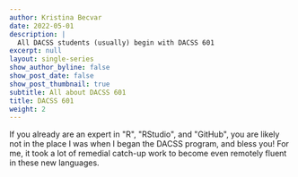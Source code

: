 ```yaml
---
author: Kristina Becvar
date: 2022-05-01
description: |
  All DACSS students (usually) begin with DACSS 601
excerpt: null
layout: single-series
show_author_byline: false
show_post_date: false
show_post_thumbnail: true
subtitle: All about DACSS 601
title: DACSS 601
weight: 2
---
```


If you already are an expert in "R", "RStudio", and "GitHub", you are likely not in the place I was when I began the DACSS program, and bless you! For me, it took a lot of remedial catch-up work to become even remotely fluent in these new languages.